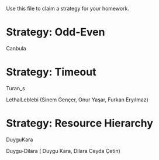 Use this file to claim a strategy for your homework.

# Strategy: Odd-Even
Canbula

# Strategy: Timeout
Turan_s

LethalLeblebi (Sinem Gençer, Onur Yaşar, Furkan Eryılmaz)


# Strategy: Resource Hierarchy
DuyguKara

Duygu-Dilara ( Duygu Kara, Dilara Ceyda Çetin)
